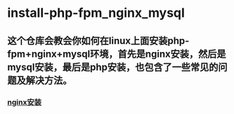 # install-php-fpm_nginx_mysql

## 这个仓库会教会你如何在linux上面安装php-fpm+nginx+mysql环境，首先是nginx安装，然后是mysql安装，最后是php安装，也包含了一些常见的问题及解决方法。

### [nginx安装](https://github.com/aizuyan/install-php-fpm_nginx_mysql/tree/master/nginx)
